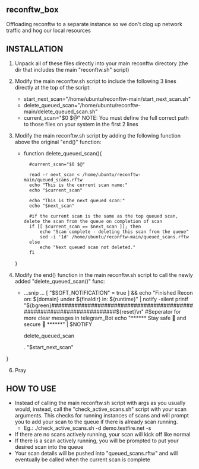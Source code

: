## reconftw_box
Offloading reconftw to a separate instance so we don't clog up network traffic and hog our local resources



## INSTALLATION

1) Unpack all of these files directly into your main reconftw directory (the dir that includes the main "reconftw.sh" script)
2) Modify the main reconftw.sh script to include the following 3 lines directly at the top of the script:
    - start_next_scan="/home/ubuntu/reconftw-main/start_next_scan.sh"
    - delete_queued_scan="/home/ubuntu/reconftw-main/delete_queued_scan.sh"
    - current_scan="$0 $@"
   NOTE: You must define the full correct path to those files on your system in the first 2 lines
3) Modify the main reconftw.sh script by adding the following function above the original "end()" function:
    - function delete_queued_scan(){

        	#current_scan="$0 $@"

        	read -r next_scan < /home/ubuntu/reconftw-main/queued_scans.rftw
        	echo "This is the current scan name:"
        	echo "$current_scan"

        	echo "This is the next queued scan:"
        	echo "$next_scan"

        	#if the current scan is the same as the top queued scan, delete the scan from the queue on completion of scan
        	if [[ $current_scan == $next_scan ]]; then
	        	echo "Scan complete - deleting this scan from the queue"
	        	sed -i '1d' /home/ubuntu/reconftw-main/queued_scans.rftw
        	else
	        	echo "Next queued scan not deleted."
        	fi
	} 

5) Modify the end() function in the main reconftw.sh script to call the newly added "delete_queued_scan()" func:
    - ...snip ...
  [ "$SOFT_NOTIFICATION" = true ] && echo "Finished Recon on: ${domain} under ${finaldir} in: ${runtime}" | notify -silent
		printf "${bgreen}#######################################################################${reset}\n"
		#Seperator for more clear messges in telegram_Bot
		echo "******  Stay safe 🦠 and secure 🔐  ******" | $NOTIFY

		delete_queued_scan
	
		. "$start_next_scan"

}

6) Pray

## HOW TO USE

- Instead of calling the main reconftw.sh script with args as you usually would, instead, call the "check_active_scans.sh" script with your scan arguments. This checks for running instances of scans and will prompt you to add your scan to the queue if there is already scan running.
    - Eg.: ./check_active_scans.sh -d demo.testfire.net -s
- If there are no scans actively running, your scan will kick off like normal
- If there is a scan actively running, you will be prompted to put your desired scan into the queue
- Your scan details will be pushed into "queued_scans.rftw" and will eventually be called when the current scan is complete 
